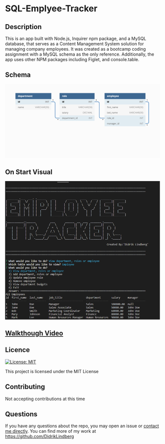 # SQL-Emplyee-Tracker

## Description
This is an app built with Node.js, Inquirer npm package, and a MySQL database, that serves as a Content Management System solution for managing company employees. It was created as a bootcamp coding assignment with a MySQL schema as the only reference. Additionally, the app uses other NPM packages including Figlet, and console.table.

## Schema

![myimg](./assets/Schema.jpg)

## On Start Visual
![myimg2](./assets/onstartvisual.jpg)



## [Walkthough Video](https://drive.google.com/file/d/1Cu3M0ckNDesj150iNwHq9yzB1vcim1JM/view)


## Licence
  [![License: MIT](https://img.shields.io/badge/License-MIT-yellow.svg)](https://opensource.org/licenses/MIT)

  This project is licensed under the MIT License

## Contributing
  Not accepting contributions at this time
  
## Questions  
If you have any questions about the repo, you may open an issue or [contact me directly](mailto:lindberg.didrik@gmail.com). You can find more of my work at https://github.com/DidrikLindberg